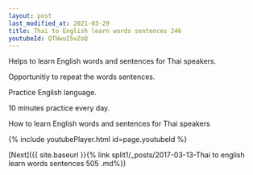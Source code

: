 ```yaml
---
layout: post
last_modified_at: 2021-03-29
title: Thai to English learn words sentences 246 
youtubeId: QTHwuI5vZoQ
---
```

 
 
Helps to learn English words and sentences for Thai speakers.

Opportunitiy to repeat the words sentences. 

Practice English language. 
 
10 minutes practice every day. 
 
How to learn English words and sentences for Thai speakers 
 
{% include youtubePlayer.html id=page.youtubeId %}
 
 
[Next]({{ site.baseurl }}{% link  split1/_posts/2017-03-13-Thai to english learn words sentences 505 .md%})
 
